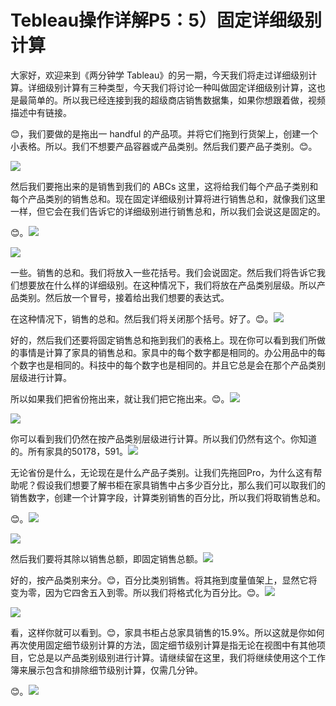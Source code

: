# Tebleau操作详解P5：5）固定详细级别计算 

大家好，欢迎来到《两分钟学 Tableau》的另一期，今天我们将走过详细级别计算。详细级别计算有三种类型，今天我们将讨论一种叫做固定详细级别计算，这也是最简单的。所以我已经连接到我的超级商店销售数据集，如果你想跟着做，视频描述中有链接。

😊，我们要做的是拖出一 handful 的产品项。并将它们拖到行货架上，创建一个小表格。所以。我们不想要产品容器或产品类别。然后我们要产品子类别。😊。

![](img/f8bdab4545ad8d0f05bd4ea539284270_1.png)

然后我们要拖出来的是销售到我们的 ABCs 这里，这将给我们每个产品子类别和每个产品类别的销售总和。现在固定详细级别计算将进行销售总和，就像我们这里一样，但它会在我们告诉它的详细级别进行销售总和，所以我们会说这是固定的。

😊。![](img/f8bdab4545ad8d0f05bd4ea539284270_3.png)

![](img/f8bdab4545ad8d0f05bd4ea539284270_4.png)

一些。销售的总和。我们将放入一些花括号。我们会说固定。然后我们将告诉它我们想要放在什么样的详细级别。在这种情况下，我们将放在产品类别层级。所以产品类别。然后放一个冒号，接着给出我们想要的表达式。

在这种情况下，销售的总和。然后我们将关闭那个括号。好了。😊。![](img/f8bdab4545ad8d0f05bd4ea539284270_6.png)

好的，然后我们还要将固定销售总和拖到我们的表格上。现在你可以看到我们所做的事情是计算了家具的销售总和。家具中的每个数字都是相同的。办公用品中的每个数字也是相同的。科技中的每个数字也是相同的。并且它总是会在那个产品类别层级进行计算。

所以如果我们把省份拖出来，就让我们把它拖出来。😊。![](img/f8bdab4545ad8d0f05bd4ea539284270_8.png)

![](img/f8bdab4545ad8d0f05bd4ea539284270_9.png)

你可以看到我们仍然在按产品类别层级进行计算。所以我们仍然有这个。你知道的。所有家具的50178，591。![](img/f8bdab4545ad8d0f05bd4ea539284270_11.png)

无论省份是什么，无论现在是什么产品子类别。让我们先拖回Pro，为什么这有帮助呢？假设我们想要了解书柜在家具销售中占多少百分比，那么我们可以取我们的销售数字，创建一个计算字段，计算类别销售的百分比，所以我们将取销售总和。

😊。![](img/f8bdab4545ad8d0f05bd4ea539284270_13.png)

![](img/f8bdab4545ad8d0f05bd4ea539284270_14.png)

然后我们要将其除以销售总额，即固定销售总额。![](img/f8bdab4545ad8d0f05bd4ea539284270_16.png)

好的，按产品类别来分。😊，百分比类别销售。将其拖到度量值架上，显然它将变为零，因为它四舍五入到零。所以我们将格式化为百分比。😊。![](img/f8bdab4545ad8d0f05bd4ea539284270_18.png)

![](img/f8bdab4545ad8d0f05bd4ea539284270_19.png)

看，这样你就可以看到。😊，家具书柜占总家具销售的15.9%。所以这就是你如何再次使用固定细节级别计算的方法，固定细节级别计算是指无论在视图中有其他项目，它总是以产品类别级别进行计算。请继续留在这里，我们将继续使用这个工作簿来展示包含和排除细节级别计算，仅需几分钟。

😊。![](img/f8bdab4545ad8d0f05bd4ea539284270_21.png)
